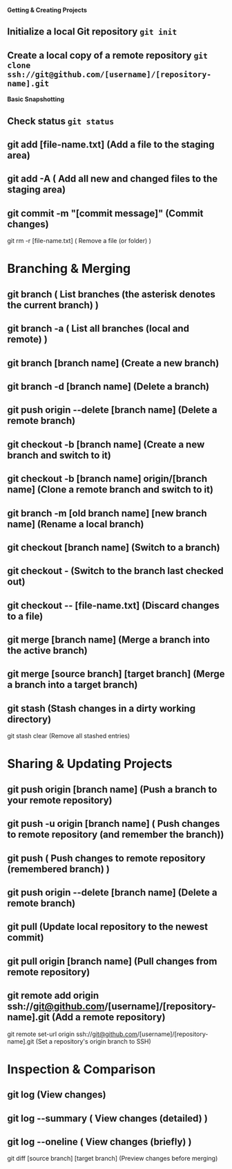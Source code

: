 
**Getting & Creating Projects**

Initialize a local Git repository `git init`
---

Create a local copy of a remote repository  `git clone ssh://git@github.com/[username]/[repository-name].git` 
--- 

**Basic Snapshotting**

Check status  `git status`	 
---
git add [file-name.txt]	 (Add a file to the staging area)
---
git add -A	( Add all new and changed files to the staging area)
---
git commit -m "[commit message]"	 (Commit changes)
---
git rm -r [file-name.txt]	 ( Remove a file (or folder) )


# Branching & Merging

git branch	 ( List branches (the asterisk denotes the current branch) )
---
git branch -a	 ( List all branches (local and remote) )
---
git branch [branch name]	 (Create a new branch)
---
git branch -d [branch name]	 (Delete a branch)
---
git push origin --delete [branch name]	 (Delete a remote branch)
---
git checkout -b [branch name]	 (Create a new branch and switch to it)
---
git checkout -b [branch name] origin/[branch name] 	(Clone a remote branch and switch to it)
---
git branch -m [old branch name] [new branch name]	 (Rename a local branch)
---
git checkout [branch name]	 (Switch to a branch)
---
git checkout -	 (Switch to the branch last checked out)
---
git checkout -- [file-name.txt]	 (Discard changes to a file)
---
git merge [branch name]	 (Merge a branch into the active branch)
---
git merge [source branch] [target branch]	 (Merge a branch into a target branch)
---
git stash	(Stash changes in a dirty working directory)
---
git stash clear 	(Remove all stashed entries)


# Sharing & Updating Projects

git push origin [branch name]	 (Push a branch to your remote repository)
---
git push -u origin [branch name]	 ( Push changes to remote repository (and remember the branch))
---
git push	 ( Push changes to remote repository (remembered branch) ) 
---
git push origin --delete [branch name]	 (Delete a remote branch)
---
git pull	 (Update local repository to the newest commit)
---
git pull origin [branch name]	 (Pull changes from remote repository)
---
git remote add origin ssh://git@github.com/[username]/[repository-name].git  (Add a remote repository)
---
git remote set-url origin ssh://git@github.com/[username]/[repository-name].git	 (Set a repository's origin branch to SSH)


# Inspection & Comparison

git log	 (View changes)
---
git log --summary	 ( View changes (detailed) )
---
git log --oneline	 ( View changes (briefly) )
---
git diff [source branch] [target branch]	  (Preview changes before merging)

